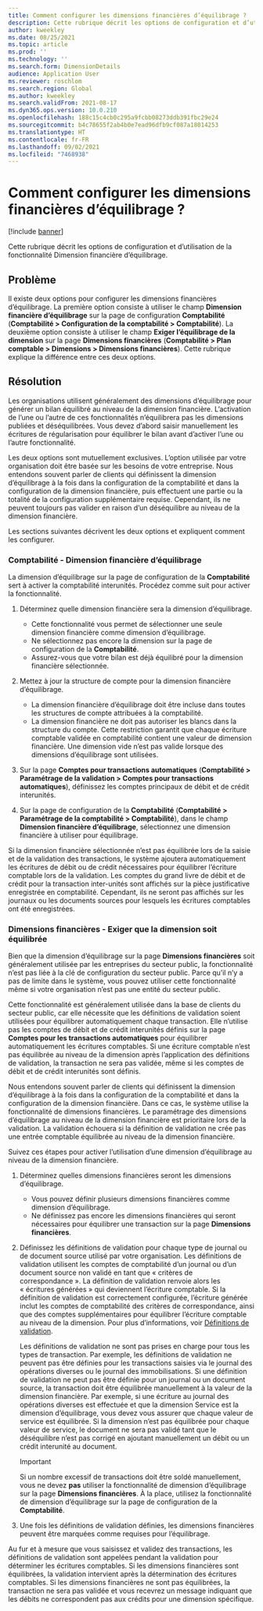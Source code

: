 ```yaml
---
title: Comment configurer les dimensions financières d’équilibrage ?
description: Cette rubrique décrit les options de configuration et d’utilisation de la fonctionnalité Dimension financière d’équilibrage.
author: kweekley
ms.date: 08/25/2021
ms.topic: article
ms.prod: ''
ms.technology: ''
ms.search.form: DimensionDetails
audience: Application User
ms.reviewer: roschlom
ms.search.region: Global
ms.author: kweekley
ms.search.validFrom: 2021-08-17
ms.dyn365.ops.version: 10.0.210
ms.openlocfilehash: 188c15c4cb0c295a9fcbb08273ddb391fbc29e24
ms.sourcegitcommit: b4c78655f2ab4b0e7ead96dfb9cf087a18014253
ms.translationtype: HT
ms.contentlocale: fr-FR
ms.lasthandoff: 09/02/2021
ms.locfileid: "7468938"
---
```

# <a name="how-do-i-set-up-balancing-financial-dimensions"></a>Comment configurer les dimensions financières d’équilibrage ?

[!include [banner](../includes/banner.md)]

Cette rubrique décrit les options de configuration et d’utilisation de la fonctionnalité Dimension financière d’équilibrage.

## <a name="symptom"></a>Problème

Il existe deux options pour configurer les dimensions financières d’équilibrage. La première option consiste à utiliser le champ **Dimension financière d’équilibrage** sur la page de configuration **Comptabilité** (**Comptabilité \> Configuration de la comptabilité \> Comptabilité**). La deuxième option consiste à utiliser le champ **Exiger l’équilibrage de la dimension** sur la page **Dimensions financières** (**Comptabilité > Plan comptable \> Dimensions \> Dimensions financières**). Cette rubrique explique la différence entre ces deux options.

## <a name="resolution"></a>Résolution

Les organisations utilisent généralement des dimensions d’équilibrage pour générer un bilan équilibré au niveau de la dimension financière. L’activation de l’une ou l’autre de ces fonctionnalités n’équilibrera pas les dimensions publiées et déséquilibrées. Vous devez d’abord saisir manuellement les écritures de régularisation pour équilibrer le bilan avant d’activer l’une ou l’autre fonctionnalité.

Les deux options sont mutuellement exclusives. L’option utilisée par votre organisation doit être basée sur les besoins de votre entreprise. Nous entendons souvent parler de clients qui définissent la dimension d’équilibrage à la fois dans la configuration de la comptabilité et dans la configuration de la dimension financière, puis effectuent une partie ou la totalité de la configuration supplémentaire requise. Cependant, ils ne peuvent toujours pas valider en raison d’un déséquilibre au niveau de la dimension financière.

Les sections suivantes décrivent les deux options et expliquent comment les configurer.

### <a name="ledger--balancing-financial-dimension"></a>Comptabilité - Dimension financière d’équilibrage

La dimension d’équilibrage sur la page de configuration de la **Comptabilité** sert à activer la comptabilité interunités. Procédez comme suit pour activer la fonctionnalité.

1. Déterminez quelle dimension financière sera la dimension d’équilibrage.

    - Cette fonctionnalité vous permet de sélectionner une seule dimension financière comme dimension d’équilibrage.
    - Ne sélectionnez pas encore la dimension sur la page de configuration de la **Comptabilité**.
    - Assurez-vous que votre bilan est déjà équilibré pour la dimension financière sélectionnée.

2. Mettez à jour la structure de compte pour la dimension financière d’équilibrage.

    - La dimension financière d’équilibrage doit être incluse dans toutes les structures de compte attribuées à la comptabilité.
    - La dimension financière ne doit pas autoriser les blancs dans la structure du compte. Cette restriction garantit que chaque écriture comptable validée en comptabilité contient une valeur de dimension financière. Une dimension vide n’est pas valide lorsque des dimensions d’équilibrage sont utilisées.

3. Sur la page **Comptes pour transactions automatiques** (**Comptabilité \> Paramétrage de la validation \> Comptes pour transactions automatiques**), définissez les comptes principaux de débit et de crédit interunités.
4. Sur la page de configuration de la **Comptabilité** (**Comptabilité \> Paramétrage de la comptabilité \> Comptabilité**), dans le champ **Dimension financière d’équilibrage**, sélectionnez une dimension financière à utiliser pour équilibrage.

Si la dimension financière sélectionnée n’est pas équilibrée lors de la saisie et de la validation des transactions, le système ajoutera automatiquement les écritures de débit ou de crédit nécessaires pour équilibrer l’écriture comptable lors de la validation. Les comptes du grand livre de débit et de crédit pour la transaction inter-unités sont affichés sur la pièce justificative enregistrée en comptabilité. Cependant, ils ne seront pas affichés sur les journaux ou les documents sources pour lesquels les écritures comptables ont été enregistrées.

### <a name="financial-dimensions--require-the-dimension-to-be-balanced"></a>Dimensions financières - Exiger que la dimension soit équilibrée

Bien que la dimension d’équilibrage sur la page **Dimensions financières** soit généralement utilisée par les entreprises du secteur public, la fonctionnalité n’est pas liée à la clé de configuration du secteur public. Parce qu’il n’y a pas de limite dans le système, vous pouvez utiliser cette fonctionnalité même si votre organisation n’est pas une entité du secteur public.

Cette fonctionnalité est généralement utilisée dans la base de clients du secteur public, car elle nécessite que les définitions de validation soient utilisées pour équilibrer automatiquement chaque transaction. Elle n’utilise pas les comptes de débit et de crédit interunités définis sur la page **Comptes pour les transactions automatiques** pour équilibrer automatiquement les écritures comptables. Si une écriture comptable n’est pas équilibrée au niveau de la dimension après l’application des définitions de validation, la transaction ne sera pas validée, même si les comptes de débit et de crédit interunités sont définis.

Nous entendons souvent parler de clients qui définissent la dimension d’équilibrage à la fois dans la configuration de la comptabilité et dans la configuration de la dimension financière. Dans ce cas, le système utilise la fonctionnalité de dimensions financières. Le paramétrage des dimensions d’équilibrage au niveau de la dimension financière est prioritaire lors de la validation. La validation échouera si la définition de validation ne crée pas une entrée comptable équilibrée au niveau de la dimension financière.

Suivez ces étapes pour activer l’utilisation d’une dimension d’équilibrage au niveau de la dimension financière.

1. Déterminez quelles dimensions financières seront les dimensions d’équilibrage.

    - Vous pouvez définir plusieurs dimensions financières comme dimension d’équilibrage.
    - Ne définissez pas encore les dimensions financières qui seront nécessaires pour équilibrer une transaction sur la page **Dimensions financières**.

2. Définissez les définitions de validation pour chaque type de journal ou de document source utilisé par votre organisation. Les définitions de validation utilisent les comptes de comptabilité d’un journal ou d’un document source non validé en tant que « critères de correspondance ». La définition de validation renvoie alors les « écritures générées » qui deviennent l’écriture comptable. Si la définition de validation est correctement configurée, l’écriture générée inclut les comptes de comptabilité des critères de correspondance, ainsi que des comptes supplémentaires pour équilibrer l’écriture comptable au niveau de la dimension. Pour plus d’informations, voir [Définitions de validation](posting-definitions.md). 
   
   Les définitions de validation ne sont pas prises en charge pour tous les types de transaction. Par exemple, les définitions de validation ne peuvent pas être définies pour les transactions saisies via le journal des opérations diverses ou le journal des immobilisations. Si une définition de validation ne peut pas être définie pour un journal ou un document source, la transaction doit être équilibrée manuellement à la valeur de la dimension financière. Par exemple, si une écriture au journal des opérations diverses est effectuée et que la dimension Service est la dimension d’équilibrage, vous devez vous assurer que chaque valeur de service est équilibrée.  Si la dimension n’est pas équilibrée pour chaque valeur de service, le document ne sera pas validé tant que le déséquilibre n’est pas corrigé en ajoutant manuellement un débit ou un crédit interunité au document. 

    > [!IMPORTANT]
    > Si un nombre excessif de transactions doit être soldé manuellement, vous ne devez **pas** utiliser la fonctionnalité de dimension d’équilibrage sur la page **Dimensions financières**. À la place, utilisez la fonctionnalité de dimension d’équilibrage sur la page de configuration de la **Comptabilité**.

3. Une fois les définitions de validation définies, les dimensions financières peuvent être marquées comme requises pour l’équilibrage.

Au fur et à mesure que vous saisissez et validez des transactions, les définitions de validation sont appelées pendant la validation pour déterminer les écritures comptables. Si les dimensions financières sont équilibrées, la validation intervient après la détermination des écritures comptables. Si les dimensions financières ne sont pas équilibrées, la transaction ne sera pas validée et vous recevrez un message indiquant que les débits ne correspondent pas aux crédits pour une dimension spécifique.
